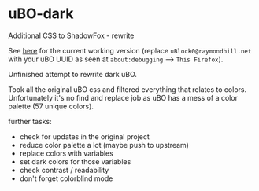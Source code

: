 # uBO-dark
Additional CSS to ShadowFox - rewrite

See [here](https://github.com/stonecrusher/ShadowFox/blob/patch-1/css/userContent-files/webextension-tweaks/ublock_origin.css) for the current working version (replace `uBlock0@raymondhill.net` with your uBO UUID as seen at `about:debugging` --> `This Firefox`).

Unfinished attempt to rewrite dark uBO.

Took all the original uBO css and filtered everything that relates to colors.
Unfortunately it's no find and replace job as uBO has a mess of a color palette (57 unique colors).

further tasks:
- check for updates in the original project
- reduce color palette a lot (maybe push to upstream)
- replace colors with variables
- set dark colors for those variables
- check contrast / readability
- don't forget colorblind mode
